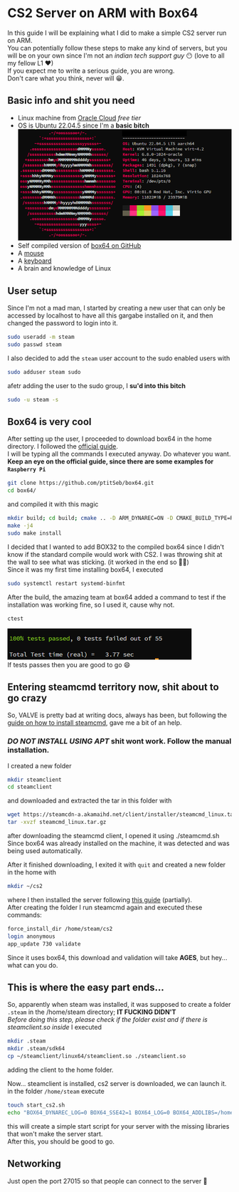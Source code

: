 # CS2 Server on ARM with Box64

In this guide I will be explaining what I did to make a simple CS2 server run on ARM.<br>
You can potentially follow these steps to make any kind of servers, but you will be on your own since I'm not an *indian tech support guy* 😶 (love to all my fellow L1 ❤)<br>
If you expect me to write a serious guide, you are wrong.<br>
Don't care what you think, never will 😁.

## Basic info and shit you need
- Linux machine from [Oracle Cloud](https://www.oracle.com/it/cloud/sign-in.html?intcmp=OcomFreeTier) *free tier* 
- OS is Ubuntu 22.04.5 since I'm a **basic bitch** ![Neofetch](./images/neofetch.png)
- Self compiled version of [box64 on GitHub](https://github.com/ptitSeb/box64) 
- A [mouse](https://github.com/zThundy/CS2-Server-on-ARM/tree/main/images/mouse.png)
- A [keyboard](https://github.com/zThundy/CS2-Server-on-ARM/tree/main/images/keyboard.png)
- A brain and knowledge of Linux

## User setup
Since I'm not a mad man, I started by creating a new user that can only be accessed by localhost to have all this gargabe installed on it, and then changed the password to login into it.
```bash
sudo useradd -m steam
sudo passwd steam
```
I also decided to add the `steam` user account to the sudo enabled users with
```bash
sudo adduser steam sudo
```
afetr adding the user to the sudo group, I **su'd into this bitch**
```bash
sudo -u steam -s
```

## Box64 is very cool
After setting up the user, I proceeded to download box64 in the home directory.
I followed the [official guide](https://github.com/ptitSeb/box64/blob/main/docs/COMPILE.md).<br>
I will be typing all the commands I executed anyway. Do whatever you want.<br>
**Keep an eye on the official guide, since there are some examples for `Raspberry Pi`**
```bash
git clone https://github.com/ptitSeb/box64.git
cd box64/
```
and compiled it with this magic
```bash
mkdir build; cd build; cmake .. -D ARM_DYNAREC=ON -D CMAKE_BUILD_TYPE=RelWithDebInfo -D BOX32=ON -D BOX32_BINFMT=ON
make -j4
sudo make install
```
I decided that I wanted to add BOX32 to the compiled box64 since I didn't know if the standard compile would work with CS2. I was throwing shit at the wall to see what was sticking. (it worked in the end so 🤷‍♂️)<br>
Since it was my first time installing box64, I executed
```bash
sudo systemctl restart systemd-binfmt
```
After the build, the amazing team at box64 added a command to test if the installation was working fine, so I used it, cause why not.
```bash
ctest
```
![Ctest](./images/ctest_pass.png)<br>
If tests passes then you are good to go 😄

## Entering steamcmd territory now, shit about to go crazy
So, VALVE is pretty bad at writing docs, always has been, but following the [guide on how to install steamcmd](https://developer.valvesoftware.com/wiki/SteamCMD#Manually), gave me a bit of an help.<br>
### ***DO NOT INSTALL USING APT*** shit wont work. Follow the manual installation.
I created a new folder
```bash
mkdir steamclient
cd steamclient
```
and downloaded and extracted the tar in this folder with
```bash
wget https://steamcdn-a.akamaihd.net/client/installer/steamcmd_linux.tar.gz
tar -xvzf steamcmd_linux.tar.gz 
```
after downloading the steamcmd client, I opened it using ./steamcmd.sh
Since box64 was already installed on the machine, it was detected and was being used automatically.

After it finished downloading, I exited it with `quit` and created a new folder in the home with
```bash
mkdir ~/cs2
```
where I then installed the server following [this guide](https://developer.valvesoftware.com/wiki/Counter-Strike_2/Dedicated_Servers) (partially).<br>
After creating the folder I run steamcmd again and executed these commands:
```bash
force_install_dir /home/steam/cs2
login anonymous
app_update 730 validate
```
Since it uses box64, this download and validation will take **AGES**, but hey... what can you do.

## This is where the easy part ends...
So, apparently when steam was installed, it was supposed to create a folder `.steam` in the /home/steam directory; **IT FUCKING DIDN'T**<br>
*Before doing this step, please check if the folder exist and if there is steamclient.so inside*
I executed
```bash
mkdir .steam
mkdir .steam/sdk64
cp ~/steamclient/linux64/steamclient.so ./steamclient.so
```
adding the client to the home folder.

Now... steamclient is installed, cs2 server is downloaded, we can launch it.
in the folder `/home/steam` execute
```bash
touch start_cs2.sh
echo "BOX64_DYNAREC_LOG=0 BOX64_SSE42=1 BOX64_LOG=0 BOX64_ADDLIBS=/home/steam/cs2/game/bin/linuxsteamrt64/libv8_libcpp.so:/home/steam/cs2/game/bin/linuxsteamrt64/libv8_libcpp.so:/home/steam/cs2/game/csgo/bin/linuxsteamrt64/libserver_valve.so:/home/steam/steamclient/linux64/steamclient.so /home/steam/cs2/game/bin/linuxsteamrt64/cs2 -dedicated -port 27015 +exec autoexec.cfg" > start_cs2.sh
```
this will create a simple start script for your server with the missing libraries that won't make the server start.<br>
After this, you should be good to go.

## Networking
Just open the port 27015 so that people can connect to the server 😬